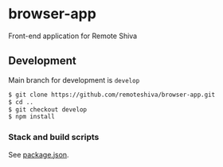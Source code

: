 # browser-app
Front-end application for Remote Shiva

## Development
Main branch for development is `develop`
```bash
$ git clone https://github.com/remoteshiva/browser-app.git
$ cd ..
$ git checkout develop
$ npm install
```

### Stack and build scripts
See [package.json](https://github.com/remoteshiva/browser-app/blob/develop/package.json).
